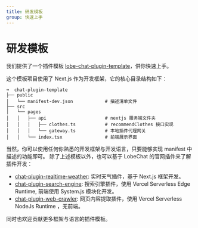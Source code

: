 ```yaml
---
title: 研发模板
group: 快速上手
---
```


# 研发模板

我们提供了一个插件模板 [lobe-chat-plugin-template](https://github.com/lobehub/chat-plugin-template)，供你快速上手。

这个模板项目使用了 Next.js 作为开发框架，它的核心目录结构如下：

```
➜  chat-plugin-template
├── public
│   └── manifest-dev.json            # 描述清单文件
├── src
│   └── pages
│   │   ├── api                      # nextjs 服务端文件夹
│   │   │   ├── clothes.ts           # recommendClothes 接口实现
│   │   │   └── gateway.ts           # 本地插件代理网关
│   │   └── index.tsx                # 前端展示界面
```

当然，你可以使用任何你熟悉的开发框架与开发语言，只要能够实现 manifest 中描述的功能即可。 除了上述模板以外，也可以基于 LobeChat 的官网插件来了解插件开发：

- [chat-plugin-realtime-weather](https://github.com/lobehub/chat-plugin-realtime-weather): 实时天气插件，基于 Next.js 框架开发。
- [chat-plugin-search-engine](https://github.com/lobehub/chat-plugin-search-engine): 搜索引擎插件，使用 Vercel Serverless Edge Runtime, 前端使用 System.js 模块化开发。
- [chat-plugin-web-crawler](https://github.com/lobehub/chat-plugin-web-crawler): 网页内容提取插件，使用 Vercel Serverless NodeJs Runtime ，无前端。

同时也欢迎贡献更多框架与语言的插件模板。
